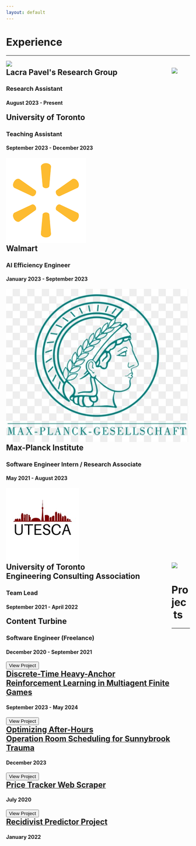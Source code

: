 ```yaml
---
layout: default
---
```

<style>
  details > summary { 
    cursor: pointer;
    list-style: none;
  }

  h2 {
    display: inline; 
  }
  
  .summary-chevron-up,
	.summary-chevron-down {
		pointer-events: none;
    position: absolute;
		background: #ffffff;
    right: 2em;
    z-index: 9;

		svg {
			display: block;
		}
	}

  .innerl {
    float: left;
    width: 90%;
    position: relative;
  }

  .innerr {
    float: left;
    width: 1%;
    position: relative;
  }

  .text {
    padding-top: 5em;
    display: block;
  }

  .on-top {
    z-index: 10;
  }

  
</style>

# Experience

---

<div class="row">
  <div class="columnl">
    <a rel="noreferrer noopener" target="_blank" href="https://www.researchgate.net/profile/Lacra-Pavel"><img src="/assets/img/uoft.png" 
    class="thumbnail"/></a>
  </div>
  <details class="columnr">
    <summary>
      <div class="innerl">
        <h2>Lacra Pavel's Research Group</h2>
        <h3>Research Assistant</h3>
        <h4>August 2023 - Present</h4>
      </div>
      <div class="innerr">
        <div class="summary-chevron-up">
          <svg xmlns="http://www.w3.org/2000/svg" width="24" height="24" viewBox="0 0 24 24" fill="none" stroke="currentColor" stroke-width="2" stroke-linecap="round" stroke-linejoin="round" class="feather feather-chevron-down"><polyline points="6 9 12 15 18 9"></polyline></svg>
        </div>
      </div>
    </summary>
    <div class="innerr">
      <div class="summary-chevron-down on-top">
        <svg xmlns="http://www.w3.org/2000/svg" width="24" height="24" viewBox="0 0 24 24" fill="none" stroke="currentColor" stroke-width="2" stroke-linecap="round" stroke-linejoin="round" class="feather feather-chevron-up"><polyline points="18 15 12 9 6 15"></polyline></svg>
      </div>
    </div>
    <div class="text">
      <ul>
        <li>Working on improving Nash Equilibrium-seeking techniques using <b>Reinforcement Learning</b> by utilizing Q-Learning and Passivity-based Control in both continuous and discrete time to optimize convergence to stable Nash Equilibrium in hypo monotone games</li>
      </ul>
    </div>
  </details>
</div>

<div class="row">
  <div class="columnl">
    <a rel="noreferrer noopener" target="_blank" href="https://www.utoronto.ca/"><img src="/assets/img/uoft.png" 
    class="thumbnail"/></a>
  </div>
  <details class="columnr">
    <summary>
      <div class="innerl">
        <h2>University of Toronto</h2>
        <h3>Teaching Assistant</h3>
        <h4>September 2023 - December 2023</h4>
      </div>
      <div class="innerr">
        <div class="summary-chevron-up">
          <svg xmlns="http://www.w3.org/2000/svg" width="24" height="24" viewBox="0 0 24 24" fill="none" stroke="currentColor" stroke-width="2" stroke-linecap="round" stroke-linejoin="round" class="feather feather-chevron-down"><polyline points="6 9 12 15 18 9"></polyline></svg>
        </div>
      </div>
    </summary>
    <div class="innerr">
      <div class="summary-chevron-down on-top">
        <svg xmlns="http://www.w3.org/2000/svg" width="24" height="24" viewBox="0 0 24 24" fill="none" stroke="currentColor" stroke-width="2" stroke-linecap="round" stroke-linejoin="round" class="feather feather-chevron-up"><polyline points="18 15 12 9 6 15"></polyline></svg>
      </div>
    </div>
    <div class="text">
      <ul>
        <li>Teaching Assistant for: Introduction to Programming (ESC180) in <b>Python</b>, Algorithms & Data Structures (ESC190) in <b>C</b></li>
      </ul>
    </div>
  </details>
</div>

<div class="row">
  <div class="columnl">
    <a rel="noreferrer noopener" target="_blank" href="https://vectorinstitute.ai/"><img src="/assets/img/walmart.png" 
    class="thumbnail"/></a>
  </div>
  <details class="columnr">
    <summary>
      <div class="innerl">
        <h2>Walmart</h2>
        <h3>AI Efficiency Engineer</h3>
        <h4>January 2023 - September 2023</h4>
      </div>
      <div class="innerr">
        <div class="summary-chevron-up">
          <svg xmlns="http://www.w3.org/2000/svg" width="24" height="24" viewBox="0 0 24 24" fill="none" stroke="currentColor" stroke-width="2" stroke-linecap="round" stroke-linejoin="round" class="feather feather-chevron-down"><polyline points="6 9 12 15 18 9"></polyline></svg>
        </div>
      </div>
    </summary>
    <div class="innerr">
      <div class="summary-chevron-down on-top">
        <svg xmlns="http://www.w3.org/2000/svg" width="24" height="24" viewBox="0 0 24 24" fill="none" stroke="currentColor" stroke-width="2" stroke-linecap="round" stroke-linejoin="round" class="feather feather-chevron-up"><polyline points="18 15 12 9 6 15"></polyline></svg>
      </div>
    </div>
    <div class="text">
      <ul>
        <li>Collaborating with various teams such as Marketing, Finance, Replenishment, etc. to create an efficient promotions process via an <b>AI-based</b> approach using AWS, React, Typescript, and Python</li>
        <li>Mobilizing the use of AI-reliant tools in the workplace by creating a <b>Neural Network</b> to complete price entries on flyers</li>
      </ul>
    </div>
  </details>
</div>

<div class="row">
  <div class="columnl">
    <a rel="noreferrer noopener" target="_blank" href="https://www.mpg.de/en"><img src="/assets/img/MPI.jpg" 
    class="thumbnail"/></a>
  </div>
  <details class="columnr">
    <summary>
      <div class="innerl">
        <h2>Max-Planck Institute</h2>
        <h3>Software Engineer Intern / Research Associate</h3>
        <h4>May 2021 - August 2023</h4>
      </div>
      <div class="innerr">
        <div class="summary-chevron-up">
          <svg xmlns="http://www.w3.org/2000/svg" width="24" height="24" viewBox="0 0 24 24" fill="none" stroke="currentColor" stroke-width="2" stroke-linecap="round" stroke-linejoin="round" class="feather feather-chevron-down"><polyline points="6 9 12 15 18 9"></polyline></svg>
        </div>
      </div>
    </summary>
    <div class="innerr">
      <div class="summary-chevron-down on-top">
        <svg xmlns="http://www.w3.org/2000/svg" width="24" height="24" viewBox="0 0 24 24" fill="none" stroke="currentColor" stroke-width="2" stroke-linecap="round" stroke-linejoin="round" class="feather feather-chevron-up"><polyline points="18 15 12 9 6 15"></polyline></svg>
      </div>
    </div>
    <div class="text">
      <ul>
        <li>	Cultivating a <b> GUI and server-based system </b> for the University of Hamburg and MPI to use for virtual experiments at the University of Hamburg
            	Implementing an SQL database to handle several IP addresses, ports, and client data  </li>
      </ul>
    </div>
  </details>
</div>

<div class="row">
  <div class="columnl">
    <a rel="noreferrer noopener" target="_blank" href="http://utesca.ca/"><img src="/assets/img/UTESCA.jpg" 
    class="thumbnail"/></a>
  </div>
  <details class="columnr">
    <summary>
      <div class="innerl">
        <h2><li>University of Toronto</li> 
        <li>Engineering Consulting Association</li></h2>
        <h3>Team Lead</h3>
        <h4>September 2021 - April 2022</h4>
      </div>
      <div class="innerr">
        <div class="summary-chevron-up">
          <svg xmlns="http://www.w3.org/2000/svg" width="24" height="24" viewBox="0 0 24 24" fill="none" stroke="currentColor" stroke-width="2" stroke-linecap="round" stroke-linejoin="round" class="feather feather-chevron-down"><polyline points="6 9 12 15 18 9"></polyline></svg>
        </div>
      </div>
    </summary>
     <div class="innerr">
      <div class="summary-chevron-down on-top">
        <svg xmlns="http://www.w3.org/2000/svg" width="24" height="24" viewBox="0 0 24 24" fill="none" stroke="currentColor" stroke-width="2" stroke-linecap="round" stroke-linejoin="round" class="feather feather-chevron-up"><polyline points="18 15 12 9 6 15"></polyline></svg>
      </div>
    </div>
    <div class="text">
      <ul>
        <li>Working with FLAPCanada, created a Binary classification Neural Network to classify if a window is safe for birds or not and deployed it as a web application for users to identify if their windows are safe</li>
      </ul>
    </div>
  </details>
</div>

<div class="row">
  <div class="columnl">
    <a rel="noreferrer noopener" target="_blank" href="https://contentturbine.com/"><img src="/assets/img/freelance.png"
    class="thumbnail"/></a>
  </div>
  <details class="columnr">
    <summary>
      <div class="innerl">
        <h2>Content Turbine</h2>
        <h3>Software Engineer (Freelance)</h3>
        <h4>December 2020 - September 2021</h4>
      </div>
      <div class="innerr">
        <div class="summary-chevron-up">
          <svg xmlns="http://www.w3.org/2000/svg" width="24" height="24" viewBox="0 0 24 24" fill="none" stroke="currentColor" stroke-width="2" stroke-linecap="round" stroke-linejoin="round" class="feather feather-chevron-down"><polyline points="6 9 12 15 18 9"></polyline></svg>
        </div>
      </div>
    </summary>
    <div class="innerr">
      <div class="summary-chevron-down on-top">
        <svg xmlns="http://www.w3.org/2000/svg" width="24" height="24" viewBox="0 0 24 24" fill="none" stroke="currentColor" stroke-width="2" stroke-linecap="round" stroke-linejoin="round" class="feather feather-chevron-up"><polyline points="18 15 12 9 6 15"></polyline></svg>
      </div>
    </div>
    <div class="text">
      <ul>
        <li>Built NoSQL datastore and caching modules for the Akka Play! and Vert.x frameworks in <b>Java</b> using <b>Singleton</b> and <b>Dependency Injection (DI)</b> design patterns, and reactive programming, with Guice and JUnit unit testing </li>
      </ul>
    </div>
  </details>
</div>


# Projects

---

<div class="row">
  <div class="columnl">
    <a target="_blank" href="/Interm Report" rel="noreferrer noopener"><button class="thumbnail projbutton">View
Project</button></a>
  </div>
  <details class="columnr">
    <summary>
      <div class="innerl">
        <a target="_blank" href="/Interm Report" rel="noreferrer noopener"><h2>Discrete-Time Heavy-Anchor Reinforcement Learning in Multiagent Finite Games</h2></a>
        <h4>September 2023 - May 2024</h4>
      </div>
      <div class="innerr">
        <div class="summary-chevron-up">
          <svg xmlns="http://www.w3.org/2000/svg" width="24" height="24" viewBox="0 0 24 24" fill="none" stroke="currentColor" stroke-width="2" stroke-linecap="round" stroke-linejoin="round" class="feather feather-chevron-down"><polyline points="6 9 12 15 18 9"></polyline></svg>
        </div>
      </div>
    </summary>
    <div class="innerr">
      <div class="summary-chevron-down on-top">
        <svg xmlns="http://www.w3.org/2000/svg" width="24" height="24" viewBox="0 0 24 24" fill="none" stroke="currentColor" stroke-width="2" stroke-linecap="round" stroke-linejoin="round" class="feather feather-chevron-up"><polyline points="18 15 12 9 6 15"></polyline></svg>
      </div>
    </div>
    <ul>
   	<li> Spearheading cutting-edge research into Nash Equilibrium-seeking techniques using Reinforcement Learning </li>
    <li> Utilizing techniques such as Q-Learning and Passivity-based Control in both continuous and discrete time to optimize convergence to stable Nash Equilibrium in hypo monotone games </li>
    </ul>
  </details>
</div>

<div class="row">
  <div class="columnl">
    <a target="_blank" href="/Optimizing_Trauma_Room.pdf" rel="noreferrer noopener"><button class="thumbnail projbutton">View
Project</button></a>
  </div>
  <details class="columnr">
    <summary>
      <div class="innerl">
        <a target="_blank" href="/Optimizing_Trauma_Room.pdf" rel="noreferrer noopener"><h2><li>Optimizing After-Hours</li> Operation Room Scheduling for Sunnybrook Trauma</h2></a>
        <h4>December 2023</h4>
      </div>
      <div class="innerr">
        <div class="summary-chevron-up">
          <svg xmlns="http://www.w3.org/2000/svg" width="24" height="24" viewBox="0 0 24 24" fill="none" stroke="currentColor" stroke-width="2" stroke-linecap="round" stroke-linejoin="round" class="feather feather-chevron-down"><polyline points="6 9 12 15 18 9"></polyline></svg>
        </div>
      </div>
    </summary>
    <div class="innerr">
      <div class="summary-chevron-down on-top">
        <svg xmlns="http://www.w3.org/2000/svg" width="24" height="24" viewBox="0 0 24 24" fill="none" stroke="currentColor" stroke-width="2" stroke-linecap="round" stroke-linejoin="round" class="feather feather-chevron-up"><polyline points="18 15 12 9 6 15"></polyline></svg>
      </div>
    </div>
    <ul>
      <li>Worked alongside Sunnybrook Trauma to create various models such as LSTMs, Sarima, Neural Prophet, and various regressions to predict trauma volume by hour and severity per day</li>
    </ul>
  </details>
</div>


<div class="row">
  <div class="columnl">
    <a target="_blank" href="github.com/rupink/Price-Scraper" rel="noreferrer noopener"><button class="thumbnail projbutton">View
Project</button></a>
  </div>
  <details class="columnr">
    <summary>
      <div class="innerl">
        <a target="_blank" href="github.com/rupink/Price-Scraper" rel="noreferrer noopener"><h2>Price Tracker Web Scraper</h2></a>
        <h4>July 2020</h4>
      </div>
      <div class="innerr">
        <div class="summary-chevron-up">
          <svg xmlns="http://www.w3.org/2000/svg" width="24" height="24" viewBox="0 0 24 24" fill="none" stroke="currentColor" stroke-width="2" stroke-linecap="round" stroke-linejoin="round" class="feather feather-chevron-down"><polyline points="6 9 12 15 18 9"></polyline></svg>
        </div>
      </div>
    </summary>
    <div class="innerr">
      <div class="summary-chevron-down on-top">
        <svg xmlns="http://www.w3.org/2000/svg" width="24" height="24" viewBox="0 0 24 24" fill="none" stroke="currentColor" stroke-width="2" stroke-linecap="round" stroke-linejoin="round" class="feather feather-chevron-up"><polyline points="18 15 12 9 6 15"></polyline></svg>
      </div>
    </div>
    <ul>
  	<li> Created a user interface to interact with a system that automatically scrapes, tracks, and updates prices utilizing SQL </li>
   <li> Utilized React, Flask, and Playwright to create a UI for the user to interact with, and Bright Data to scrape values from Amazon </li>
    </ul>
  </details>
</div>

<div class="row">
  <div class="columnl">
    <a target="_blank" href="github.com/rupink/Recidivism-Predictor" rel="noreferrer noopener"><button class="thumbnail projbutton">View
Project</button></a>
  </div>
  <details class="columnr">
    <summary>
      <div class="innerl">
        <a target="_blank" href="github.com/rupink/Recidivism-Predictor" rel="noreferrer noopener"><h2>Recidivist Predictor Project</h2></a>
        <h4>January 2022</h4>
      </div>
      <div class="innerr">
        <div class="summary-chevron-up">
          <svg xmlns="http://www.w3.org/2000/svg" width="24" height="24" viewBox="0 0 24 24" fill="none" stroke="currentColor" stroke-width="2" stroke-linecap="round" stroke-linejoin="round" class="feather feather-chevron-down"><polyline points="6 9 12 15 18 9"></polyline></svg>
        </div>
      </div>
    </summary>
    <div class="innerr">
      <div class="summary-chevron-down on-top">
        <svg xmlns="http://www.w3.org/2000/svg" width="24" height="24" viewBox="0 0 24 24" fill="none" stroke="currentColor" stroke-width="2" stroke-linecap="round" stroke-linejoin="round" class="feather feather-chevron-up"><polyline points="18 15 12 9 6 15"></polyline></svg>
      </div>
    </div>
    <ul>
        <li> Analyzed the COMPAS dataset historical data to examine the probability of an offender to commit another offense </li>
        <li> Examined the False Positive Parity of predicting recidivism based on race while excluding demographic information </li>
        <li> Created an Adversarial Learning Procedure to counter-predict against the initial regression model predictions </li>
    </ul>
  </details>
</div>
